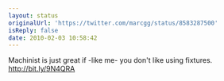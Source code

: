 ```yaml
---
layout: status
originalUrl: 'https://twitter.com/marcgg/status/8583287500'
isReply: false
date: 2010-02-03 10:58:42
---
```


Machinist is just great if -like me- you don't like using fixtures.  http://bit.ly/9N4QRA
